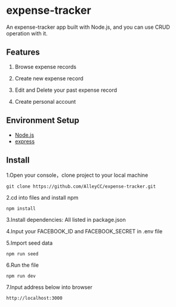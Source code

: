 # expense-tracker

 An expense-tracker app built with Node.js, and you can use CRUD operation with it.
 
 ## Features 

1. Browse expense records

2. Create new expense record      

3. Edit and Delete your past expense record

4. Create personal account
 
 ## Environment Setup
 - [Node.js](https://nodejs.org/en/) 
 - [express](https://www.npmjs.com/package/express)

 ## Install 
 
 1.Open your console，clone project to your local machine
 ```
 git clone https://github.com/AlleyCC/expense-tracker.git
 ```
 2.cd into files and install npm
 ```
 npm install
 ```
 
 3.Install dependencies: All listed in package.json
 
 4.Input your FACEBOOK_ID and FACEBOOK_SECRET in .env file
 
 5.Import seed data
 ```
 npm run seed
 ```
 6.Run the file
 ```
 npm run dev
 ```
 7.Input address below into browser
 ```
 http://localhost:3000
 ```
